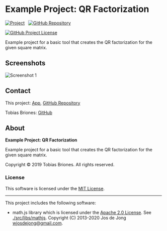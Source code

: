 # Example Project: QR Factorization

[![Project](https://raw.githubusercontent.com/tobiasbriones/ep-qr-factorization/static/badge.svg)](https://dev.mathsoftware.engineer/ep-qr-factorization/)
&nbsp;
[![GitHub Repository](https://raw.githubusercontent.com/tobiasbriones/static/main/gh-badge.svg)](https://github.com/tobiasbriones/ep-qr-factorization)

[![GitHub Project License](https://img.shields.io/github/license/tobiasbriones/ep-qr-factorization.svg?style=flat-square)](https://github.com/tobiasbriones/ep-qr-factorization/blob/main/LICENSE)

Example project for a basic tool that creates the QR factorization for the given square matrix.

## Screenshots

![Screenshot 1](https://github.com/tobiasbriones/ep-qr-factorization/releases/download/v1.0.0/screenshot-1.png)

## Contact

This project: [App](https://qr-factorization.ep.dev.mathsoftware.engineer),
[GitHub Repository](https://github.com/tobiasbriones/ep-qr-factorization)

Tobias Briones: [GitHub](https://github.com/tobiasbriones)

## About

**Example Project: QR Factorization**

Example project for a basic tool that creates the QR factorization for the given square matrix.

Copyright © 2019 Tobias Briones. All rights reserved.

### License

This software is licensed under the [MIT License](./LICENSE).

---

This project includes the following software:

- math.js library which is licensed under
  the [Apache 2.0 License](http://www.apache.org/licenses/LICENSE-2.0).
  See [./src/libs/mathjs](./src/libs/mathjs).
  Copyright (C) 2013-2020 Jos de Jong <wjosdejong@gmail.com>.
